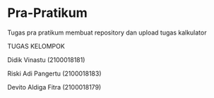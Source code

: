 # Pra-Pratikum
Tugas pra pratikum membuat repository dan upload tugas kalkulator

TUGAS KELOMPOK 

<p>Didik Vinastu (2100018181)</p>
<p>Riski Adi Pangertu (2100018183)</p>
<p>Devito Aldiga Fitra (2100018179)</p>

